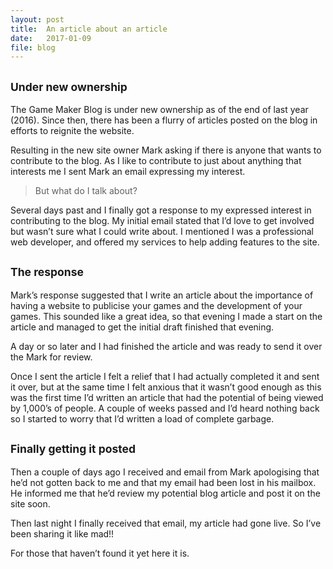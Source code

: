 ```yaml
---
layout: post
title:  An article about an article
date:   2017-01-09
file: blog
---
```

## <small>Under new ownership</small>
The Game Maker Blog is under new ownership as of the end of last year (2016).  Since then, there has been a flurry of articles posted on the blog in efforts to reignite the website.
<!--more-->
Resulting in the new site owner Mark asking if there is anyone that wants to contribute to the blog.  As I like to contribute to just about anything that interests me I sent Mark an email expressing my interest.

> But what do I talk about?

Several days past and I finally got a response to my expressed interest in contributing to the blog.  My initial email stated that I’d love to get involved but wasn’t sure what I could write about.  I mentioned I was a professional web developer, and offered my services to help adding features to the site.

## <small>The response</small>
Mark’s response suggested that I write an article about the importance of having a website to publicise your games and the development of your games.  This sounded like a great idea, so that evening I made a start on the article and managed to get the initial draft finished that evening.

A day or so later and I had finished the article and was ready to send it over the Mark for review.

Once I sent the article I felt a relief that I had actually completed it and sent it over, but at the same time I felt anxious that it wasn’t good enough as this was the first time I’d written an article that had the potential of being viewed by 1,000’s of people.  A couple of weeks passed and I’d heard nothing back so I started to worry that I’d written a load of complete garbage.

## <small>Finally getting it posted</small>
Then a couple of days ago I received and email from Mark apologising that he’d not gotten back to me and that my email had been lost in his mailbox.  He informed me that he’d review my potential blog article and post it on the site soon.

Then last night I finally received that email, my article had gone live.  So I’ve been sharing it like mad!!

For those that haven’t found it yet here it is.